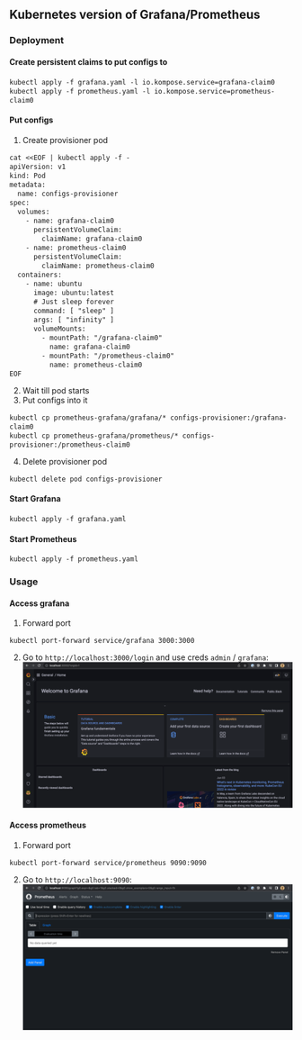 ## Kubernetes version of Grafana/Prometheus

### Deployment

#### Create persistent claims to put configs to
```
kubectl apply -f grafana.yaml -l io.kompose.service=grafana-claim0
kubectl apply -f prometheus.yaml -l io.kompose.service=prometheus-claim0
```

#### Put configs
1) Create provisioner pod
```
cat <<EOF | kubectl apply -f -
apiVersion: v1
kind: Pod
metadata:
  name: configs-provisioner
spec:
  volumes:
    - name: grafana-claim0
      persistentVolumeClaim:
        claimName: grafana-claim0
    - name: prometheus-claim0
      persistentVolumeClaim:
        claimName: prometheus-claim0
  containers:
    - name: ubuntu
      image: ubuntu:latest
      # Just sleep forever
      command: [ "sleep" ]
      args: [ "infinity" ]
      volumeMounts:
        - mountPath: "/grafana-claim0"
          name: grafana-claim0
        - mountPath: "/prometheus-claim0"
          name: prometheus-claim0
EOF
```
2) Wait till pod starts 
3) Put configs into it
```
kubectl cp prometheus-grafana/grafana/* configs-provisioner:/grafana-claim0
kubectl cp prometheus-grafana/prometheus/* configs-provisioner:/prometheus-claim0
```
4) Delete provisioner pod
```
kubectl delete pod configs-provisioner
```

#### Start Grafana
```
kubectl apply -f grafana.yaml
```

#### Start Prometheus
```
kubectl apply -f prometheus.yaml
```

### Usage
#### Access grafana
1) Forward port
```
kubectl port-forward service/grafana 3000:3000
```
2) Go to `http://localhost:3000/login` and use creds `admin` / `grafana`:
![Grafana](imgs/grafana.png)

#### Access prometheus
1) Forward port
```
kubectl port-forward service/prometheus 9090:9090
```
2) Go to `http://localhost:9090`:
![Grafana](imgs/prom.png)
